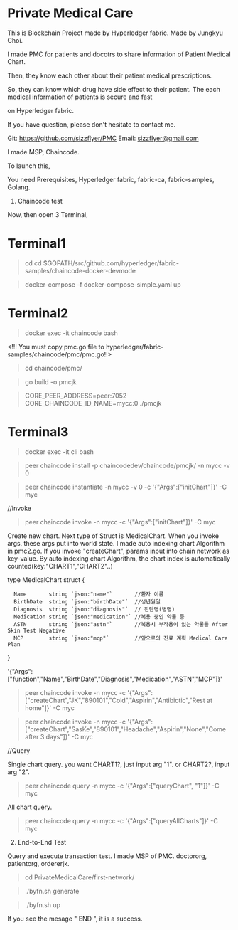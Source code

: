 # Private Medical Care

This is Blockchain Project made by Hyperledger fabric. Made by Jungkyu Choi.

I made PMC for patients and docotrs to share information of Patient Medical Chart.

Then, they know each other about their patient medical prescriptions.

So, they can know which drug have side effect to their patient. The each medical information of patients is secure and fast

on Hyperledger fabric.

If you have question, please don't hesitate to contact me.

Git: https://github.com/sizzflyer/PMC
Email: sizzflyer@gmail.com

I made MSP, Chaincode.

To launch this,

You need Prerequisites, Hyperledger fabric, fabric-ca, fabric-samples, Golang.


1. Chaincode test

Now, then open 3 Terminal,

# Terminal1

> cd cd $GOPATH/src/github.com/hyperledger/fabric-samples/chaincode-docker-devmode

> docker-compose -f docker-compose-simple.yaml up

# Terminal2

> docker exec -it chaincode bash

<!!! You must copy pmc.go file to hyperledger/fabric-samples/chaincode/pmc/pmc.go!!>
> cd chaincode/pmc/        

> go build -o pmcjk

> CORE_PEER_ADDRESS=peer:7052 CORE_CHAINCODE_ID_NAME=mycc:0 ./pmcjk

# Terminal3

> docker exec -it cli bash

> peer chaincode install -p chaincodedev/chaincode/pmcjk/ -n mycc -v 0

> peer chaincode instantiate -n mycc -v 0 -c '{"Args":["initChart"]}' -C myc

//Invoke

> peer chaincode invoke -n mycc -c '{"Args":["initChart"]}' -C myc

Create new chart. Next type of Struct is MedicalChart. When you invoke args, these args put into world state.
I made auto indexing chart Algorithm in pmc2.go. If you invoke "createChart", params input into chain network
as key-value. By auto indexing chart Algorithm, the chart index is automatically counted(key:"CHART1","CHART2"..)

  type MedicalChart struct {  
  
	  Name       string `json:"name"`       //환자 이름	  
	  BirthDate  string `json:"birthDate"`  //생년월일	  
	  Diagnosis  string `json:"diagnosis"`  // 진단명(병명)	  
	  Medication string `json:"medication"` //복용 중인 약물 등	  
	  ASTN       string `json:"astn"`       //복용시 부작용이 있는 약물들 After Skin Test Negative	  
	  MCP        string `json:"mcp"`        //앞으로의 진료 계획 Medical Care Plan
  }
  
 '{"Args":["function","Name","BirthDate","Diagnosis","Medication","ASTN","MCP"]}'
 
> peer chaincode invoke -n mycc -c '{"Args":["createChart","JK","890101","Cold","Aspirin","Antibiotic","Rest at home"]}' -C myc

> peer chaincode invoke -n mycc -c '{"Args":["createChart","SasKe","890101","Headache","Aspirin","None","Come after 3 days"]}' -C myc

//Query

Single chart query. you want CHART1?, just input arg "1". or CHART2?, input arg "2".
> peer chaincode query -n mycc -c '{"Args":["queryChart", "1"]}' -C myc

 All chart query. 
> peer chaincode query -n mycc -c '{"Args":["queryAllCharts"]}' -C myc


2. End-to-End Test

Query and execute transaction test. I made MSP of PMC. doctororg, patientorg, ordererjk.

> cd PrivateMedicalCare/first-network/

> ./byfn.sh generate

> ./byfn.sh up

If you see the mesage " END ", it is a success.

